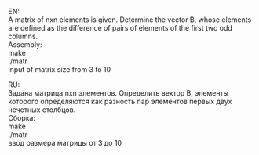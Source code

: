 EN:<br/>
A matrix of nxn elements is given. Determine the vector B, whose elements are defined as the difference of pairs of elements of the first two odd columns.<br/>
Assembly:<br/>
make<br/>
./matr<br/>
input of matrix size from 3 to 10

RU:<br/>
Задана матрица nхn элементов. Определить вектор В, элементы которого определяются как разность пар элементов первых двух нечетных столбцов.<br/>
Сборка:<br/>
make<br/>
./matr<br/>
ввод размера матрицы от 3 до 10
